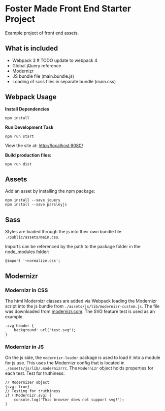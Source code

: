 # Foster Made Front End Starter Project

Example project of front end assets.

## What is included

* Webpack 3 # TODO update to webpack 4
* Global jQuery reference
* Modernizr
* JS bundle file (main.bundle.js)
* Loading of scss files in separate bundle (main.css)

## Webpack Usage
**Install Dependencies**
```
npm install
```

**Run Development Task**
```
npm run start
```

View the site at: [http://localhost:8080/](http://localhost:8080/)

**Build production files:**
```
npm run dist
```

## Assets
Add an asset by installing the npm package:
```
npm install --save jquery
npm install --save parsleyjs
```

## Sass
Styles are loaded through the js into their own bundle file: `./public/assets/main.css`.

Imports can be referenced by the path to the package folder in the node_modules folder:
```
@import '~normalize.css';
```

## Modernizr
### Modernizr in CSS
The html Modernizr classes are added via Webpack loading the Modernizr script into the js bundle from `./assets/js/lib/modernizr-custom.js`. The file was downloaded from [modernizr.com](https://modernizr.com/download?svg-dontmin-printshiv-setclasses-shiv). The SVG feature test is used as an example.
```
.svg header {
    background: url("test.svg");
}
```

### Modernizr in JS
On the js side, the `modernizr-loader` package is used to load it into a module for js use. This uses the Modernizr config that is located in `./assets/js/lib/.modernizrrc`. The `Modernizr` object holds properties for each test. Test for truthiness:

```
// Modernizer object
{svg: true}
// Testing for truthiness
if (!Modernizr.svg) {
    console.log('This browser does not support svg!');
}
```

